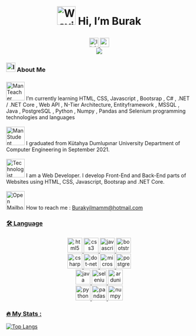<h1 align="center"><p>
<img src="https://raw.githubusercontent.com/Tarikul-Islam-Anik/Animated-Fluent-Emojis/master/Emojis/Hand%20gestures/Waving%20Hand%20Light%20Skin%20Tone.png"
alt="Waving Hand Light Skin Tone" width="50" height="50" /> 
Hi, I’m Burak
</p></h1>
<div align="center">
  <a href="https://www.linkedin.com/in/burak-yılmam-6a21191a7/">
    <img src="https://img.shields.io/static/v1?message=LinkedIn&logo=linkedin&label=&color=0077B5&logoColor=white&labelColor=&style=for-the-badge" height="25" alt="linkedin logo"  />
  </a>
  <a href="mailto:burakyilmamm@hotmail.com">
    <img src="https://img.shields.io/badge/Outlook-0078D4?style=for-the-badge&logo=microsoft-outlook&logoColor=white" height="25" alt="outlook logo"  />
  </a>
</div>
<div align="center">
  <img src="https://visitor-badge.laobi.icu/badge?page_id=Burakyilmam.Burakyilmam&"  />
</div>
<h3 align="left"><img src="https://raw.githubusercontent.com/Tarikul-Islam-Anik/Animated-Fluent-Emojis/master/Emojis/Objects/Identification%20Card.png" alt="Identification Card" width="25" height="25" /> About Me</h3>

###
<img src="https://raw.githubusercontent.com/Tarikul-Islam-Anik/Animated-Fluent-Emojis/master/Emojis/People%20with%20professions/Man%20Teacher%20Light%20Skin%20Tone.png" alt="Man Teacher Light Skin Tone" width="50" height="50" />
I’m currently learning HTML, CSS, Javascript , Bootsrap , C# , .NET / .NET Core , Web API , N-Tier Architecture, Entityframework , MSSQL , Java , PostgreSQL , Python , Numpy , Pandas and Selenium programming technologies and languages
<br><br>
<img src="https://raw.githubusercontent.com/Tarikul-Islam-Anik/Animated-Fluent-Emojis/master/Emojis/People%20with%20professions/Man%20Student%20Light%20Skin%20Tone.png" alt="Man Student Medium Skin Tone" width="50" height="50" />
I graduated from Kütahya Dumlupınar University Department of Computer Engineering in September 2021.
<br><br>
<img src="https://raw.githubusercontent.com/Tarikul-Islam-Anik/Animated-Fluent-Emojis/master/Emojis/People%20with%20professions/Technologist%20Light%20Skin%20Tone.png"
alt="Technologist Light Skin Tone" width="50" height="50" /> 
I am a Web Developer. I develop Front-End and Back-End parts of Websites using HTML, CSS, Javascript, Bootsrap and .NET Core.
<br><br>
<img src="https://raw.githubusercontent.com/Tarikul-Islam-Anik/Animated-Fluent-Emojis/master/Emojis/Objects/Open%20Mailbox%20with%20Raised%20Flag.png" alt="Open Mailbox with Raised Flag" width="50" height="50" /> How to reach me : 
<a href="mailto:burakyilmamm@hotmail.com">Burakyilmamm@hotmail.com</div>

###

<h3 align="left">🛠 Language</h3>

###

<div align="left">
  <div align="center">
  <img src="https://img.shields.io/badge/html5-%23E34F26.svg?style=for-the-badge&logo=html5&logoColor=white" height="40" alt="html5 logo"  />
  <img src="https://img.shields.io/badge/css3-%231572B6.svg?style=for-the-badge&logo=css3&logoColor=white" height="40" alt="css3 logo"  />
  <img src="https://img.shields.io/badge/javascript-%23323330.svg?style=for-the-badge&logo=javascript&logoColor=%23F7DF1E" height="40" alt="javascript logo"  />
  <img src="https://img.shields.io/badge/bootstrap-%238511FA.svg?style=for-the-badge&logo=bootstrap&logoColor=white" height="40" alt="bootstrap logo"  />
  </div>
   <div align="center">
  <img src="https://img.shields.io/badge/c%23-%23239120.svg?style=for-the-badge&logo=c-sharp&logoColor=white" height="40" alt="csharp logo"  />
  <img src="https://img.shields.io/badge/.NET-5C2D91?style=for-the-badge&logo=dotnet&logoColor=white" height="40" alt="dot-net logo"  />
  <img src="https://img.shields.io/badge/Microsoft%20SQL%20Server-CC2927?style=for-the-badge&logo=microsoft-sql-server&logoColor=white" height="40" alt="microsoftsqlserver logo"  />
  <img src="https://img.shields.io/badge/postgres-%23316192.svg?style=for-the-badge&logo=postgresql&logoColor=white" height="40" alt="postgresql logo"  />
  </div>
  <div align="center">
  <img src="https://img.shields.io/badge/java-%23ED8B00.svg?style=for-the-badge&logo=openjdk&logoColor=white" height="40" alt="java logo"  />
  <img src="https://img.shields.io/badge/-selenium-%43B02A?style=for-the-badge&logo=Selenium&logoColor=white" height="40" alt="selenium logo"  />
  <img src="https://img.shields.io/badge/Arduino-00979D?style=for-the-badge&logo=arduino&logoColor=white" height="40" alt="ardunio logo"  />
  </div>
   <div align="center">
  <img src="https://img.shields.io/badge/python-3670A0?style=for-the-badge&logo=python&logoColor=ffdd54" height="40" alt="python logo"  />
  <img src="https://img.shields.io/badge/pandas-%23150458.svg?style=for-the-badge&logo=pandas&logoColor=white" height="40" alt="pandas logo"  />
  <img src="https://img.shields.io/badge/numpy-%23013243.svg?style=for-the-badge&logo=numpy&logoColor=white" height="40" alt="numpy logo"  />
  </div>
</div>

###

<h3 align="left">🔥   My Stats :</h3>


[![Top Langs](https://github-readme-stats-git-masterrstaa-rickstaa.vercel.app/api/top-langs/?username=Burakyilmam)](https://github.com/anuraghazra/github-readme-stats)








